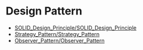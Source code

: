 # Design Pattern
* [SOLID_Design_Principle/SOLID_Design_Principle](SOLID_Design_Principle/SOLID_Design_Principle)
* [Strategy_Pattern/Strategy_Pattern](Strategy_Pattern/Strategy_Pattern)
* [Observer_Pattern/Observer_Pattern](Observer_Pattern/Observer_Pattern)
